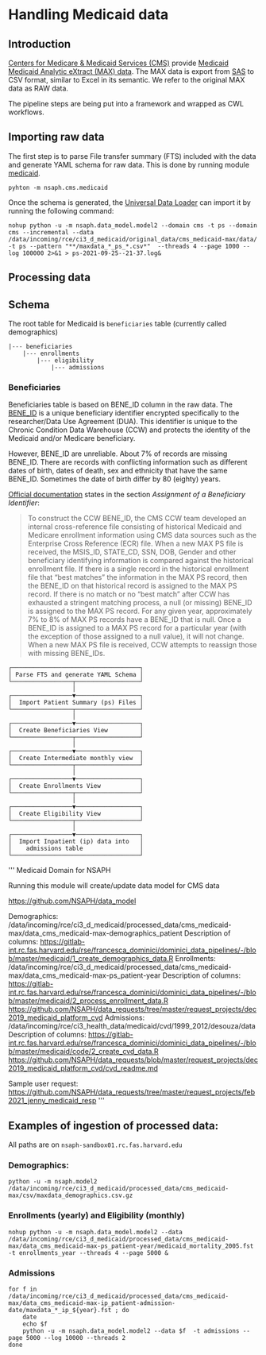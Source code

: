# Handling Medicaid data

## Introduction

[Centers for Medicare & Medicaid Services (CMS)](https://www.cms.gov/) 
provide 
[Medicaid Medicaid Analytic eXtract (MAX) data](https://www.cms.gov/Research-Statistics-Data-and-Systems/Computer-Data-and-Systems/MedicaidDataSourcesGenInfo/MAXGeneralInformation). 
The MAX data is export from 
[SAS](https://www.sas.com/en_us/software/stat.html) 
to CSV format, similar to Excel in its semantic. 
We refer to the original MAX data as RAW data.

The pipeline steps are being put into a framework and wrapped
as CWL workflows.

## Importing raw data   

The first step is to parse File transfer summary (FTS)
included with the data and generate YAML schema for
raw data. This is done by running module 
[medicaid](../src/python/nsaph/cms/medicaid.py).
                                                       
    pyhton -m nsaph.cms.medicaid

Once the schema is generated, the 
[Universal Data Loader](Datamodels.md) can import it
by running the following command:

    nohup python -u -m nsaph.data_model.model2 --domain cms -t ps --domain cms --incremental --data /data/incoming/rce/ci3_d_medicaid/original_data/cms_medicaid-max/data/  -t ps --pattern "**/maxdata_*_ps_*.csv*"  --threads 4 --page 1000 --log 100000 2>&1 > ps-2021-09-25--21-37.log&


## Processing data

## Schema

The root table for Medicaid is `beneficiaries` table (currently
called demographics)

    |--- beneficiaries
        |--- enrollments
            |--- eligibility
                |--- admissions


### Beneficiaries

Beneficiaries table is based on BENE_ID column in the raw data.
The [BENE_ID](https://resdac.org/cms-data/variables/encrypted-723-ccw-beneficiary-id) 
is a unique beneficiary identifier encrypted 
specifically to the researcher/Data Use Agreement (DUA). 
This identifier is unique to the Chronic Condition 
Data Warehouse (CCW) and protects the identity of the 
Medicaid and/or Medicare beneficiary.

However, BENE_ID are unreliable. About 7% of records are missing 
BENE_ID. There are records with conflicting information such
as different dates of birth, dates of death, sex and ethnicity
that have the same BENE_ID. Sometimes the date of birth differ 
by 80 (eighty) years.

[Official documentation](https://www2.ccwdata.org/documents/10280/19002246/ccw-max-user-guide.pdf)
states in the section _Assignment of a Beneficiary Identifier_:

>To construct the CCW BENE_ID, the CMS CCW team developed an internal cross-reference file
consisting of historical Medicaid and Medicare enrollment information using CMS data sources
such as the Enterprise Cross Reference (ECR) file. When a new MAX PS file is received, the
MSIS_ID, STATE_CD, SSN, DOB, Gender and other beneficiary identifying information is compared
against the historical enrollment file. If there is a single record in the historical enrollment file
that “best matches” the information in the MAX PS record, then the BENE_ID on that historical
record is assigned to the MAX PS record. If there is no match or no “best match” after CCW has
exhausted a stringent matching process, a null (or missing) BENE_ID is assigned to the MAX PS
record. For any given year, approximately 7% to 8% of MAX PS records have a BENE_ID that is
null. Once a BENE_ID is assigned to a MAX PS record for a particular year (with the exception of
those assigned to a null value), it will not change. When a new MAX PS file is received, CCW
attempts to reassign those with missing BENE_IDs.


    ┌────────────────────────────────────┐
    │ Parse FTS and generate YAML Schema │
    └─────────────────┬──────────────────┘
                      │
    ┌─────────────────▼──────────────────┐
    │  Import Patient Summary (ps) Files │
    └─────────────────┬──────────────────┘    
                      │
    ┌─────────────────▼──────────────────┐
    │  Create Beneficiaries View         │
    └─────────────────┬──────────────────┘    
                      │
    ┌─────────────────▼──────────────────┐
    │  Create Intermediate monthly view  │
    └─────────────────┬──────────────────┘    
                      │
    ┌─────────────────▼──────────────────┐
    │  Create Enrollments View           │
    └─────────────────┬──────────────────┘    
                      │
    ┌─────────────────▼──────────────────┐
    │  Create Eligibility View           │
    └─────────────────┬──────────────────┘    
                      │
    ┌─────────────────▼──────────────────┐
    │  Import Inpatient (ip) data into   │
    │    admissions table                │
    └────────────────────────────────────┘    
                                      


'''
Medicaid Domain for NSAPH

Running this module will create/update data model for CMS data

https://github.com/NSAPH/data_model

Demographics:   /data/incoming/rce/ci3_d_medicaid/processed_data/cms_medicaid-max/data_cms_medicaid-max-demographics_patient
Description of columns:
https://gitlab-int.rc.fas.harvard.edu/rse/francesca_dominici/dominici_data_pipelines/-/blob/master/medicaid/1_create_demographics_data.R
Enrollments:    /data/incoming/rce/ci3_d_medicaid/processed_data/cms_medicaid-max/data_cms_medicaid-max-ps_patient-year
Description of columns:
https://gitlab-int.rc.fas.harvard.edu/rse/francesca_dominici/dominici_data_pipelines/-/blob/master/medicaid/2_process_enrollment_data.R
https://github.com/NSAPH/data_requests/tree/master/request_projects/dec2019_medicaid_platform_cvd
Admissions:     /data/incoming/rce/ci3_health_data/medicaid/cvd/1999_2012/desouza/data
Description of columns:
https://gitlab-int.rc.fas.harvard.edu/rse/francesca_dominici/dominici_data_pipelines/-/blob/master/medicaid/code/2_create_cvd_data.R
https://github.com/NSAPH/data_requests/blob/master/request_projects/dec2019_medicaid_platform_cvd/cvd_readme.md

Sample user request: https://github.com/NSAPH/data_requests/tree/master/request_projects/feb2021_jenny_medicaid_resp
'''

## Examples of ingestion of processed data:

All paths are on `nsaph-sandbox01.rc.fas.harvard.edu`

### Demographics:

    python -u -m nsaph.model2 /data/incoming/rce/ci3_d_medicaid/processed_data/cms_medicaid-max/csv/maxdata_demographics.csv.gz

### Enrollments (yearly) and Eligibility (monthly)

    nohup python -u -m nsaph.data_model.model2 --data /data/incoming/rce/ci3_d_medicaid/processed_data/cms_medicaid-max/data_cms_medicaid-max-ps_patient-year/medicaid_mortality_2005.fst -t enrollments_year --threads 4 --page 5000 &

### Admissions

    for f in /data/incoming/rce/ci3_d_medicaid/processed_data/cms_medicaid-max/data_cms_medicaid-max-ip_patient-admission-date/maxdata_*_ip_${year}.fst ; do 
	    date
	    echo $f
	    python -u -m nsaph.data_model.model2 --data $f  -t admissions --page 5000 --log 10000 --threads 2
    done

